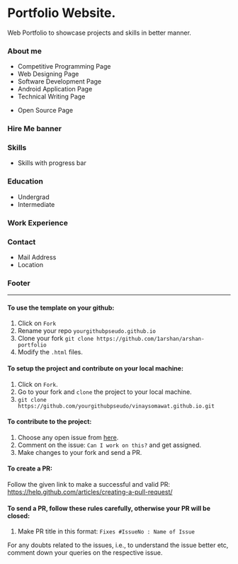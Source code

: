 # Portfolio Website.
Web Portfolio to showcase projects and skills in better manner. 

<!-- **If you enjoy this project, please consider [supporting me](https://www.paypal.me/vinaysomawat) to continue developing and maintaining it.** -->

<!-- [![Support via PayPal](https://cdn.rawgit.com/twolfson/paypal-github-button/1.0.0/dist/button.svg)](https://www.paypal.me/vinaysomawat) -->

<!-- ###### https://vinaysomawat.github.io/ -->

<!-- ![Image](https://github.com/vinaysomawat/vinaysomawat.github.io/blob/master/vinaysomawatgithubio.gif) -->
### About me
* Competitive Programming Page
* Web Designing Page
* Software Development Page
* Android Application Page
* Technical Writing Page
<!-- * Machine Learning Page -->
* Open Source Page

### Hire Me banner
### Skills
* Skills with progress bar
### Education
* Undergrad
* Intermediate
### Work Experience
### Contact
* Mail Address
* Location

### Footer
------------------------------------------------------------------
#### To use the template on your github:

1. Click on `Fork`
2. Rename your repo `yourgithubpseudo.github.io`
3. Clone your fork `git clone https://github.com/1arshan/arshan-portfolio`
4. Modify the `.html` files.

#### To setup the project and contribute on your local machine:

1. Click on `Fork`.
2. Go to your fork and `clone` the project to your local machine.
3. `git clone https://github.com/yourgithubpseudo/vinaysomawat.github.io.git`

#### To contribute to the project:

1. Choose any open issue from [here](https://github.com/1arshan/arshan-portfolio/issues). 
2. Comment on the issue: `Can I work on this?` and get assigned.
3. Make changes to your fork and send a PR.

#### To create a PR:

Follow the given link to make a successful and valid PR: https://help.github.com/articles/creating-a-pull-request/

#### To send a PR, follow these rules carefully,   **otherwise your PR will be closed**:

1. Make PR title in this format: `Fixes #IssueNo : Name of Issue`

For any doubts related to the issues, i.e., to understand the issue better etc, comment down your queries on the respective issue.
